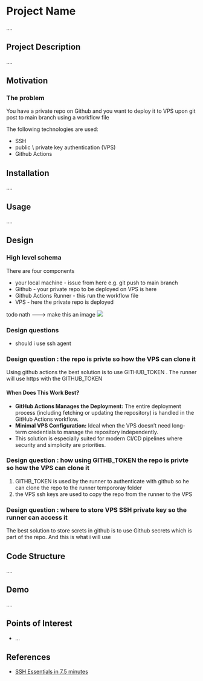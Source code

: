 <h1>Project Name</h1>
....



<h2>Project Description</h2>
....

<h2>Motivation</h2>

<h3>The problem</h3>
You have a private repo on Github and you want to deploy it to VPS upon git post to main branch using a workflow file

The following technologies are used:

<ul>
 <li>SSH</li>
 <li>public \ private key authentication (VPS)</li>
 <li>Github Actions</li>
</ul>


<h2>Installation</h2>
....



<h2>Usage</h2>
....



<h2>Design</h2>
<h3>High level schema</h3>
There are four components
<ul>
<li>your local machine - issue from here e.g. git push to main branch</li>
<li>Github - your private repo to be deployed on VPS is here</li>
<li>Github Actions Runner - this run the workflow file</li>
<li>VPS - here the private repo is deployed</li>

</ul>
todo nath ---> make this an image
<img src='./figs/high-level-schema.drawio'/>

<h3>Design questions</h3>
<ul>
 <li>should i use ssh agent </li>
 </ul>

<h3>Design question : the repo is privte so how the VPS can clone it</h3>

Using github actions the best solution is to use GITHUB_TOKEN . 
The runner will use https with the GITHUB_TOKEN

<h4>When Does This Work Best?</h4>
<ul>
  <li>
    <strong>GitHub Actions Manages the Deployment:</strong>
    The entire deployment process (including fetching or updating the repository) is handled in the GitHub Actions workflow.
  </li>
  <li>
    <strong>Minimal VPS Configuration:</strong>
    Ideal when the VPS doesn’t need long-term credentials to manage the repository independently.
  </li>
  <li>
    This solution is especially suited for modern CI/CD pipelines where security and simplicity are priorities.
  </li>
</ul>

<h3>Design question : how using GITHB_TOKEN the repo is privte so how the VPS can clone it</h3>

<ol>
<li>GITHB_TOKEN is used by the runner to authenticate with github so he can clone the repo to the runner tempororay folder</li>
<li>the VPS ssh keys are used to copy the repo from the runner to the VPS</li>
</ol>


 <h3>Design question : where to store VPS SSH private key so the runner can access it </h3>
The best solution to store screts in github is to use Github secrets which is part of the repo. And this is what i will use

<h2>Code Structure</h2>
....

<h2>Demo</h2>
....

<h2>Points of Interest</h2>
<ul>
    <li>...</li>
   
</ul>

<h2>References</h2>
<ul>
    <li><a href='https://www.youtube.com/watch?v=R48-UaZ4q1k'> SSH Essentials in 7.5 minutes </a></li>
</ul>


